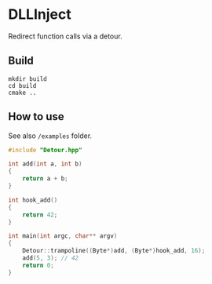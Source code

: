 # DLLInject

Redirect function calls via a detour.

## Build

```
mkdir build
cd build
cmake ..
```

## How to use

See also `/examples` folder.

```c++
#include "Detour.hpp"

int add(int a, int b)
{
    return a + b;
}

int hook_add()
{
    return 42;
}

int main(int argc, char** argv)
{
    Detour::trampoline((Byte*)add, (Byte*)hook_add, 16);
    add(5, 3); // 42
    return 0;
}
```
